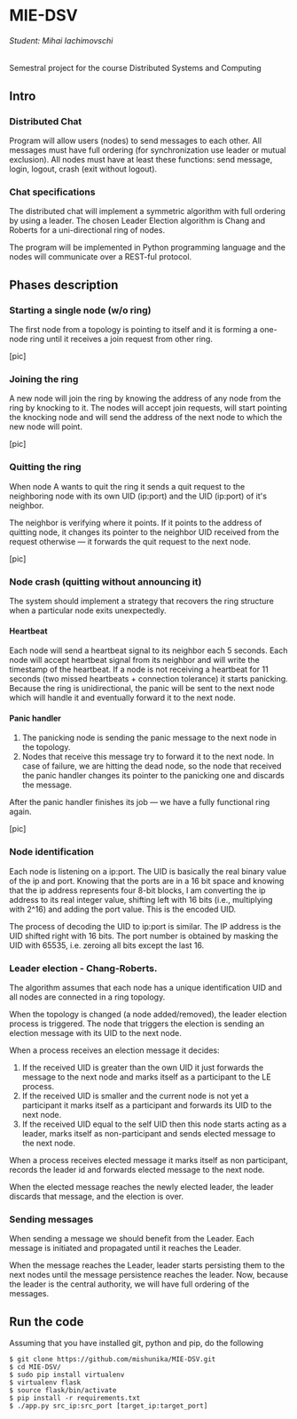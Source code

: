 # MIE-DSV
###### Student: Mihai Iachimovschi
Semestral project for the course  Distributed Systems and Computing

## Intro
### Distributed Chat
Program will allow users (nodes) to send messages to each other. All messages must have full ordering (for synchronization use leader or mutual exclusion). All nodes must have at least these functions: send message, login, logout, crash (exit without logout).

### Chat specifications
The distributed chat will implement a symmetric algorithm with full ordering by using a leader. The chosen Leader Election algorithm is Chang and Roberts for a uni-directional ring of nodes.

The program will be implemented in Python programming language and the nodes will communicate over a REST-ful protocol.

## Phases description
### Starting a single node (w/o ring)
The first node from a topology is pointing to itself and it is forming a one-node ring until it receives a join request from other ring.

[pic]

### Joining the ring
A new node will join the ring by knowing the address of any node from the ring by knocking to it. The nodes will accept join requests, will start pointing the knocking node and will send the address of the next node to which the new node will point.

[pic]

### Quitting the ring
When node A wants to quit the ring it sends a quit request to the neighboring node with its own UID (ip:port) and the UID (ip:port) of it's neighbor.

The neighbor is verifying where it points. If it points to the address of quitting node, it changes its pointer to the neighbor UID received from the request otherwise — it forwards the quit request to the next node.

[pic]

### Node crash (quitting without announcing it)
The system should implement a strategy that recovers the ring structure when a particular node exits unexpectedly.

#### Heartbeat
Each node will send a heartbeat signal to its neighbor each 5 seconds.
Each node will accept heartbeat signal from its neighbor and will write the timestamp of the heartbeat.
If a node is not receiving a heartbeat for 11 seconds (two missed heartbeats + connection tolerance) it starts panicking.
Because the ring is unidirectional, the panic will be sent to the next node which will handle it and eventually forward it to the next node.

#### Panic handler
1. The panicking node is sending the panic message to the next node in the topology.
2. Nodes that receive this message try to forward it to the next node. In case of failure, we are hitting the dead node, so the node that received the panic handler changes its pointer to the panicking one and discards the message.

After the panic handler finishes its job — we have a fully functional ring again.

[pic]

### Node identification
Each node is listening on a ip:port. The UID is basically the real binary value of the ip and port. Knowing that the ports are in a 16 bit space and knowing that the ip address represents four 8-bit blocks, I am converting the ip address to its real integer value, shifting left with 16 bits (i.e., multiplying with 2^16) and adding the port value. This is the encoded UID.

The process of decoding the UID to ip:port is similar. The IP address is the UID shifted right with 16 bits. The port number is obtained by masking the UID with 65535, i.e. zeroing all bits except the last 16.

### Leader election - Chang-Roberts.
The algorithm assumes that each node has a unique identification UID and all nodes are connected in a ring topology.

When the topology is changed (a node added/removed), the leader election process is triggered. The node that triggers the election is sending an election message with its UID to the next node.

When a process receives an election message it decides:

1. If the received UID is greater than the own UID it just forwards the message to the next node and marks itself as a participant to the LE process.
2. If the received UID is smaller and the current node is not yet a participant it marks itself as a participant and forwards its UID to the next node.
3. If the received UID equal to the self UID then this node starts acting as a leader, marks itself as non-participant and sends elected message to the next node.

When a process receives elected message it marks itself as non participant, records the leader id and forwards elected message to the next node.

When the elected message reaches the newly elected leader, the leader discards that message, and the election is over.

### Sending messages
When sending a message we should benefit from the Leader. Each message is initiated and propagated until it reaches the Leader.

When the message reaches the Leader, leader starts persisting them to the next nodes until the message persistence reaches the leader. Now, because the leader is the central authority, we will have full ordering of the messages.

## Run the code
Assuming that you have installed git, python and pip, do the following

```
$ git clone https://github.com/mishunika/MIE-DSV.git
$ cd MIE-DSV/
$ sudo pip install virtualenv
$ virtualenv flask
$ source flask/bin/activate
$ pip install -r requirements.txt
$ ./app.py src_ip:src_port [target_ip:target_port]
```
